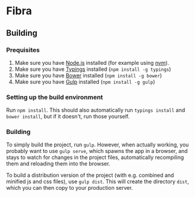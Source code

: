 # Fibra

## Building

### Prequisites

 1. Make sure you have [Node.js](https://nodejs.org/en/) installed (for example using [nvm](https://github.com/creationix/nvm)).
 1. Make sure you have [Typings](https://github.com/typings/typings) installed (`npm install -g typings`)
 1. Make sure you have [Bower](http://bower.io/) installed (`npm install -g bower`)
 1. Make sure you have [Gulp](http://gulpjs.com/) installed (`npm install -g gulp`)

### Setting up the build environment

Run `npm install`. This should also automatically run `typings install` and `bower install`, but if it doesn't, run those yourself.

### Building

To simply build the project, run `gulp`. However, when actually working, you probably want to use `gulp serve`, which spawns the app in a browser, and stays to watch for changes in the project files, automatically recompiling them and reloading them into the browser.

To build a distribution version of the project (with e.g. combined and minified js and css files), use `gulp dist`. This will create the directory `dist`, which you can then copy to your production server.

